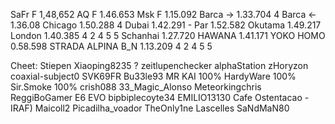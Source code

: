 SaFr F   1,48,652
AQ F     1.46.653
Msk F    1.15.092
Barca -> 1.33.704  4
Barca <- 1.36.08
Chicago  1.50.288  4
Dubai    1.42.291 -
Par      1.52.582
Okutama  1.49.217
London   1.40.385  4 2 4 5 5
Schanhai 1.27.720
HAWANA   1.41.171
YOKO HOMO 0.58.598
STRADA ALPINA
B_N      1.13.209 4 2 4 5 5

Cheet:
Stiepen
Xiaoping8235 ?
zeitlupenchecker
alphaStation
zHoryzon
coaxial-subject0
SVK69FR
Bu33le93
MR KAI 100%
HardyWare 100%
Sir.Smoke 100%
crish088
33_Magic_Alonso
Meteorkingchris
ReggiBoGamer
E6 EVO
bipbiplecoyte34
EMILIO13130
Cafe Ostentacao -
IRAF) Maicoll2
Picadilha_voador
TheOnly1ne
Lascelles
SaNdMaN80